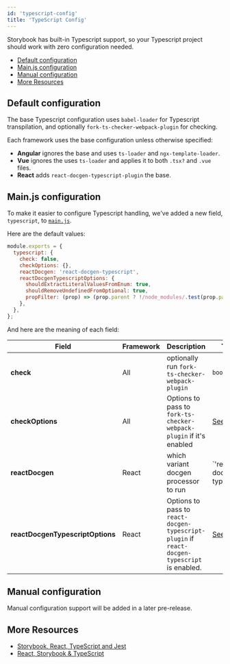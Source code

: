 ```yaml
---
id: 'typescript-config'
title: 'TypeScript Config'
---
```


Storybook has built-in Typescript support, so your Typescript project should work with zero configuration needed.

- [Default configuration](#default-configuration)
- [Main.js configuration](#mainjs-configuration)
- [Manual configuration](#manual-configuration)
- [More Resources](#more-resources)

## Default configuration

The base Typescript configuration uses `babel-loader` for Typescript transpilation, and optionally `fork-ts-checker-webpack-plugin` for checking.

Each framework uses the base configuration unless otherwise specified:

- **Angular** ignores the base and uses `ts-loader` and `ngx-template-loader`.
- **Vue** ignores the uses `ts-loader` and applies it to both `.tsx?` and `.vue` files.
- **React** adds `react-docgen-typescript-plugin` the base.

## Main.js configuration

To make it easier to configure Typescript handling, we've added a new field, `typescript`, to [`main.js`](../overview/index.md).

Here are the default values:

```js
module.exports = {
  typescript: {
    check: false,
    checkOptions: {},
    reactDocgen: 'react-docgen-typescript',
    reactDocgenTypescriptOptions: {
      shouldExtractLiteralValuesFromEnum: true,
      shouldRemoveUndefinedFromOptional: true,
      propFilter: (prop) => (prop.parent ? !/node_modules/.test(prop.parent.fileName) : true),
    },
  },
};
```

And here are the meaning of each field:

| Field                            | Framework | Description                                                                                  | Type                                                                          |
| -------------------------------- | --------- | -------------------------------------------------------------------------------------------- | ----------------------------------------------------------------------------- |
| **check**                        | All       | optionally run `fork-ts-checker-webpack-plugin`                                              | `boolean`                                                                     |
| **checkOptions**                 | All       | Options to pass to `fork-ts-checker-webpack-plugin` if it's enabled                          | [See docs](https://github.com/TypeStrong/fork-ts-checker-webpack-plugin)      |
| **reactDocgen**                  | React     | which variant docgen processor to run                                                        | `'react-docgen-typescript' | 'react-docgen' | false`                          |
| **reactDocgenTypescriptOptions** | React     | Options to pass to `react-docgen-typescript-plugin` if `react-docgen-typescript` is enabled. | [See docs](https://github.com/hipstersmoothie/react-docgen-typescript-plugin) |

## Manual configuration

Manual configuration support will be added in a later pre-release.

## More Resources

- [Storybook, React, TypeScript and Jest](https://medium.com/@mtiller/storybook-react-typescript-and-jest-c9059ea06fa7)
- [React, Storybook & TypeScript](http://www.joshschreuder.me/react-storybooks-with-typescript/)
